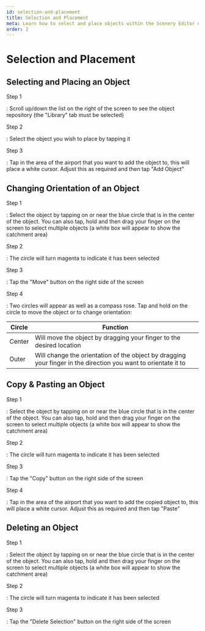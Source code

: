 ```yaml
---
id: selection-and-placement
title: Selection and Placement
meta: Learn how to select and place objects within the Scenery Editor of Infinite Flight.
order: 2
---
```




# Selection and Placement



## Selecting and Placing an Object



Step 1

: Scroll up/down the list on the right of the screen to see the object repository (the "Library" tab must be selected)



Step 2

: Select the object you wish to place by tapping it



Step 3

: Tap in the area of the airport that you want to add the object to, this will place a white cursor. Adjust this as required and then tap "Add Object"



## Changing Orientation of an Object



Step 1

: Select the object by tapping on or near the blue circle that is in the center of the object. You can also tap, hold and then drag your finger on the screen to select multiple objects (a white box will appear to show the catchment area)



Step 2

: The circle will turn magenta to indicate it has been selected



Step 3

: Tap the "Move" button on the right side of the screen



Step 4

: Two circles will appear as well as a compass rose. Tap and hold on the circle to move the object or to change orientation:



| Circle | Function                                                     |
| ------ | ------------------------------------------------------------ |
| Center | Will move the object by dragging your finger to the desired location |
| Outer  | Will change the orientation of the object by dragging your finger in the direction you want to orientate it to |



## Copy & Pasting an Object



Step 1

: Select the object by tapping on or near the blue circle that is in the center of the object. You can also tap, hold and then drag your finger on the screen to select multiple objects (a white box will appear to show the catchment area)



Step 2

: The circle will turn magenta to indicate it has been selected



Step 3

: Tap the "Copy" button on the right side of the screen



Step 4

: Tap in the area of the airport that you want to add the copied object to, this will place a white cursor. Adjust this as required and then tap "Paste"



## Deleting an Object



Step 1

: Select the object by tapping on or near the blue circle that is in the center of the object. You can also tap, hold and then drag your finger on the screen to select multiple objects (a white box will appear to show the catchment area)



Step 2

: The circle will turn magenta to indicate it has been selected



Step 3

: Tap the "Delete Selection" button on the right side of the screen



